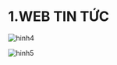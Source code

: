 # 1.WEB TIN TỨC

![hinh4](https://user-images.githubusercontent.com/16623330/84885795-ba5a2980-b0bd-11ea-912b-2c439e399e14.PNG)

![hinh5](https://user-images.githubusercontent.com/16623330/84886929-4751b280-b0bf-11ea-817b-b90c4a6e4e77.PNG)
